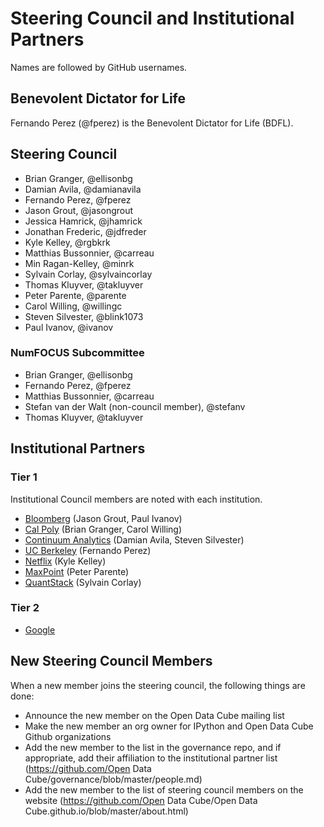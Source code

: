# Steering Council and Institutional Partners

Names are followed by GitHub usernames.

## Benevolent Dictator for Life

Fernando Perez (@fperez) is the Benevolent Dictator for Life (BDFL).

## Steering Council

- Brian Granger, @ellisonbg
- Damian Avila, @damianavila
- Fernando Perez, @fperez
- Jason Grout, @jasongrout
- Jessica Hamrick, @jhamrick
- Jonathan Frederic, @jdfreder
- Kyle Kelley, @rgbkrk
- Matthias Bussonnier, @carreau
- Min Ragan-Kelley, @minrk
- Sylvain Corlay, @sylvaincorlay
- Thomas Kluyver, @takluyver
- Peter Parente, @parente
- Carol Willing, @willingc
- Steven Silvester, @blink1073
- Paul Ivanov, @ivanov

### NumFOCUS Subcommittee

- Brian Granger, @ellisonbg
- Fernando Perez, @fperez
- Matthias Bussonnier, @carreau
- Stefan van der Walt (non-council member), @stefanv
- Thomas Kluyver, @takluyver

## Institutional Partners

### Tier 1

Institutional Council members are noted with each institution.

- [Bloomberg](http://www.bloomberg.com/) (Jason Grout, Paul Ivanov)
- [Cal Poly](http://www.calpoly.edu/) (Brian Granger, Carol Willing)
- [Continuum Analytics](http://continuum.io/) (Damian Avila, Steven Silvester)
- [UC Berkeley](http://www.berkeley.edu/) (Fernando Perez)
- [Netflix](http://www.netflix.com/) (Kyle Kelley)
- [MaxPoint](http://maxpoint.com/) (Peter Parente)
- [QuantStack](http://quantstack.net/) (Sylvain Corlay)

### Tier 2

- [Google](https://www.google.com/)

## New Steering Council Members

When a new member joins the steering council, the following things are done:
- Announce the new member on the Open Data Cube mailing list
- Make the new member an org owner for IPython and Open Data Cube Github organizations
- Add the new member to the list in the governance repo, and if appropriate, add their affiliation to the institutional partner list (https://github.com/Open Data Cube/governance/blob/master/people.md)
- Add the new member to the list of steering council members on the website (https://github.com/Open Data Cube/Open Data Cube.github.io/blob/master/about.html)


